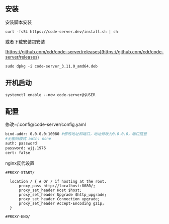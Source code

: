 ## 安装

安装脚本安装

```
curl -fsSL https://code-server.dev/install.sh | sh
```

或者下载安装包安装

[https://github.com/cdr/code-server/releases](https://github.com/cdr/code-server/releases)

```
sudo dpkg -i code-server_3.11.0_amd64.deb
```

## 开机启动

```
systemctl enable --now code-server@$USER
```

## 配置

修改~/.config/code-server/config.yaml

```bash
bind-addr: 0.0.0.0:10080 #修改地址和端口，地址修改为0.0.0.0，端口随意
#无密码模式 auth: none
auth: password
password: wjj.1976
cert: false
```

nginx反代设置

```
#PROXY-START/

  location / { # Or / if hosting at the root.
      proxy_pass http://localhost:8080/;
      proxy_set_header Host $host;
      proxy_set_header Upgrade $http_upgrade;
      proxy_set_header Connection upgrade;
      proxy_set_header Accept-Encoding gzip;
  }

#PROXY-END/
```
